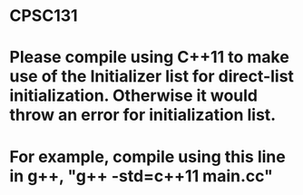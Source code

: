 # CPSC131

# Please compile using C++11 to make use of the Initializer list for direct-list initialization. Otherwise it would throw an error for initialization list.
# For example, compile using this line in g++, "g++ -std=c++11  main.cc"
